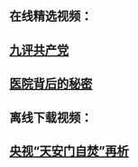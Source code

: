 ## 在线精选视频：

## <a href="http://dbr9xat59wtlt.cloudfront.net/video/play/4.html">九评共产党</a><br/>
## <a href="http://dbr9xat59wtlt.cloudfront.net/video/play/1080.html"> 医院背后的秘密 </a><br/>

## 离线下载视频：

## <a href="https://github.com/chengyuan98/up/raw/master/TianAnMenZiFenZaiXi.mp4">央视“天安门自焚”再析</a><br/>
